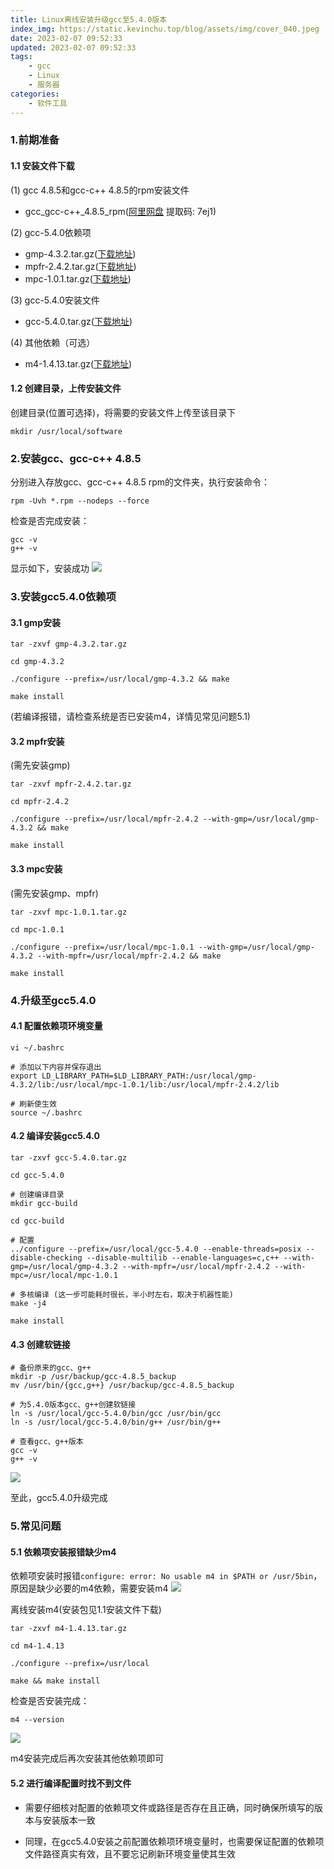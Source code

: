 ```yaml
---
title: Linux离线安装升级gcc至5.4.0版本
index_img: https://static.kevinchu.top/blog/assets/img/cover_040.jpeg
date: 2023-02-07 09:52:33
updated: 2023-02-07 09:52:33
tags:
    - gcc
    - Linux
    - 服务器
categories:
    - 软件工具
---
```


### 1.前期准备

#### 1.1 安装文件下载

(1) gcc 4.8.5和gcc-c++ 4.8.5的rpm安装文件
- gcc_gcc-c++_4.8.5_rpm([阿里网盘](https://www.aliyundrive.com/s/dbnERGpXtXK) 提取码: 7ej1)

(2) gcc-5.4.0依赖项
- gmp-4.3.2.tar.gz([下载地址](https://ftp.gnu.org/gnu/gmp/))
- mpfr-2.4.2.tar.gz([下载地址](https://ftp.gnu.org/gnu/mpfr/))
- mpc-1.0.1.tar.gz([下载地址](https://ftp.gnu.org/gnu/mpc/))

(3) gcc-5.4.0安装文件
- gcc-5.4.0.tar.gz([下载地址](https://ftp.gnu.org/gnu/gcc/gcc-5.4.0/))

(4) 其他依赖（可选）
- m4-1.4.13.tar.gz([下载地址](http://mirrors.kernel.org/gnu/m4/))

#### 1.2 创建目录，上传安装文件
创建目录(位置可选择)，将需要的安装文件上传至该目录下

```shell
mkdir /usr/local/software
```

### 2.安装gcc、gcc-c++ 4.8.5

分别进入存放gcc、gcc-c++ 4.8.5 rpm的文件夹，执行安装命令：
```shell
rpm -Uvh *.rpm --nodeps --force
```

检查是否完成安装：

```shell
gcc -v
g++ -v
```
显示如下，安装成功
![](https://static.kevinchu.top/blog/public/20230207150146.png)



### 3.安装gcc5.4.0依赖项

#### 3.1 gmp安装

```shell
tar -zxvf gmp-4.3.2.tar.gz

cd gmp-4.3.2

./configure --prefix=/usr/local/gmp-4.3.2 && make

make install
```
(若编译报错，请检查系统是否已安装m4，详情见常见问题5.1)
#### 3.2 mpfr安装
(需先安装gmp)

```shell
tar -zxvf mpfr-2.4.2.tar.gz

cd mpfr-2.4.2

./configure --prefix=/usr/local/mpfr-2.4.2 --with-gmp=/usr/local/gmp-4.3.2 && make

make install
```

#### 3.3 mpc安装
(需先安装gmp、mpfr)

```shell
tar -zxvf mpc-1.0.1.tar.gz

cd mpc-1.0.1

./configure --prefix=/usr/local/mpc-1.0.1 --with-gmp=/usr/local/gmp-4.3.2 --with-mpfr=/usr/local/mpfr-2.4.2 && make

make install
```

### 4.升级至gcc5.4.0

#### 4.1 配置依赖项环境变量

```shell
vi ~/.bashrc

# 添加以下内容并保存退出
export LD_LIBRARY_PATH=$LD_LIBRARY_PATH:/usr/local/gmp-4.3.2/lib:/usr/local/mpc-1.0.1/lib:/usr/local/mpfr-2.4.2/lib

# 刷新使生效
source ~/.bashrc
```

#### 4.2 编译安装gcc5.4.0

```shell
tar -zxvf gcc-5.4.0.tar.gz

cd gcc-5.4.0

# 创建编译目录
mkdir gcc-build

cd gcc-build

# 配置
../configure --prefix=/usr/local/gcc-5.4.0 --enable-threads=posix --disable-checking --disable-multilib --enable-languages=c,c++ --with-gmp=/usr/local/gmp-4.3.2 --with-mpfr=/usr/local/mpfr-2.4.2 --with-mpc=/usr/local/mpc-1.0.1

# 多核编译 (这一步可能耗时很长，半小时左右，取决于机器性能)
make -j4

make install
```

#### 4.3 创建软链接

```shell
# 备份原来的gcc、g++
mkdir -p /usr/backup/gcc-4.8.5_backup
mv /usr/bin/{gcc,g++} /usr/backup/gcc-4.8.5_backup

# 为5.4.0版本gcc、g++创建软链接
ln -s /usr/local/gcc-5.4.0/bin/gcc /usr/bin/gcc
ln -s /usr/local/gcc-5.4.0/bin/g++ /usr/bin/g++

# 查看gcc、g++版本
gcc -v
g++ -v
```

![](https://static.kevinchu.top/blog/public/20230207172426.png)

至此，gcc5.4.0升级完成


### 5.常见问题

#### 5.1 依赖项安装报错缺少m4

依赖项安装时报错```configure: error: No usable m4 in $PATH or /usr/5bin```，原因是缺少必要的m4依赖，需要安装m4
![](https://static.kevinchu.top/blog/public/20230207153343.png)

离线安装m4(安装包见1.1安装文件下载)

```shell
tar -zxvf m4-1.4.13.tar.gz

cd m4-1.4.13

./configure --prefix=/usr/local

make && make install
```

检查是否安装完成：
```shell
m4 --version
```

![](https://static.kevinchu.top/blog/public/20230207154621.png)

m4安装完成后再次安装其他依赖项即可



#### 5.2 进行编译配置时找不到文件

- 需要仔细核对配置的依赖项文件或路径是否存在且正确，同时确保所填写的版本与安装版本一致

- 同理，在gcc5.4.0安装之前配置依赖项环境变量时，也需要保证配置的依赖项文件路径真实有效，且不要忘记刷新环境变量使其生效

